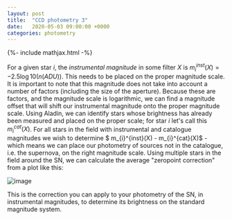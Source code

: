 ```yaml
---
layout: post
title:  "CCD photometry 3"
date:   2020-05-03 09:00:00 +0000
categories: photometry
---
```

{%- include mathjax.html -%}

For a given star $i$, the _instrumental magnitude_ in some filter $X$ is $m_{i}^{inst}(X) = -2.5\log10(n(ADU))$.  This needs to be placed on the proper magnitude scale.  It is important to note that this magnitude does not take into account a number of factors (including the size of the aperture).  Because these are factors, and the magnitude scale is logarithmic, we can find a magnitude offset that will shift our instrumental magnitude onto the proper magnitude scale.  Using Aladin, we can identify stars whose brightness has already been measured and placed on the proper scale; for star $i$ let's call this $m_{i}^{cat}(X)$.  For all stars in the field with instrumental and catalogue magnitudes we wish to determine $ m_{i}^{inst}(X) - m_{i}^{cat}(X)$ - which means we can place our photometry of sources not in the catalogue, i.e. the supernova, on the right magnitude scale.  Using multiple stars in the field around the SN, we can calculate the average "zeropoint correction" from a plot like this:

![image]({{site.baseurl}}/assets/img/magcorr.png)

This is the correction you can apply to your photometry of the SN, in instrumental magnitudes, to determine its brightness on the standard magnitude system.
